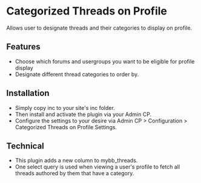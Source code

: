 # Categorized Threads on Profile
Allows user to designate threads and their categories to display on profile.

## Features
* Choose which forums and usergroups you want to be eligible for profile display
* Designate different thread categories to order by.

## Installation
* Simply copy inc to your site's inc folder.
* Then install and activate the plugin via your Admin CP.
* Configure the settings to your desire via Admin CP > Configuration > Categorized Threads on Profile Settings.

## Technical
* This plugin adds a new column to mybb_threads.
* One select query is used when viewing a user's profile to fetch all threads authored by them that have a category.